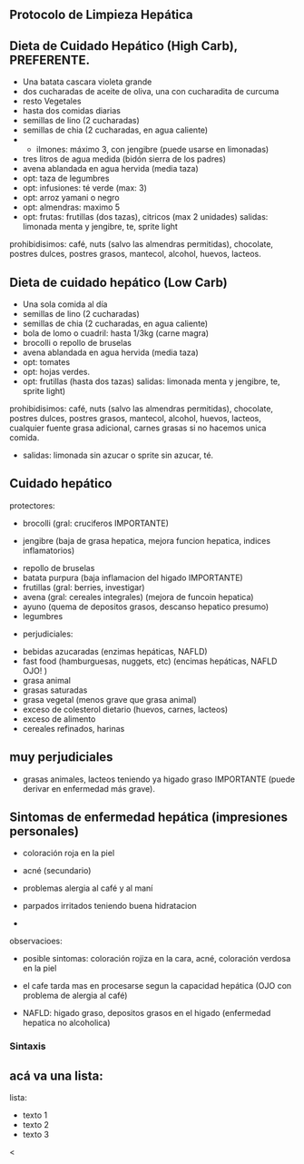 ## Protocolo de Limpieza Hepática

## Dieta de Cuidado Hepático (High Carb), PREFERENTE.
+ Una batata cascara violeta grande
+ dos cucharadas de aceite de oliva, una con cucharadita de curcuma
+ resto Vegetales
+ hasta dos comidas diarias
+ semillas de lino (2 cucharadas)
+ semillas de chia (2 cucharadas, en agua caliente)
+ + ilmones: máximo 3, con jengibre (puede usarse en limonadas)
+ tres litros de agua medida (bidón sierra de los padres)
+ avena ablandada en agua hervida (media taza)
+ opt: taza de legumbres
+ opt: infusiones: té verde (max: 3)
+ opt: arroz yamani o negro
+ opt: almendras: maximo 5
+ opt: frutas: frutillas (dos tazas), citricos (max 2 unidades)
salidas: limonada menta y jengibre, te, sprite light

prohibidisimos:
café, nuts (salvo las almendras permitidas), chocolate, postres dulces, postres grasos, mantecol, alcohol, huevos, lacteos.

## Dieta de cuidado hepático (Low Carb)
+ Una sola comida al día
+ semillas de lino (2 cucharadas)
+ semillas de chia (2 cucharadas, en agua caliente)
+ bola de lomo o cuadril: hasta 1/3kg (carne magra)
+ brocolli o repollo de bruselas
+ avena ablandada en agua hervida (media taza)
+ opt: tomates 
+ opt: hojas verdes.
+ opt: frutillas (hasta dos tazas)
salidas: limonada menta y jengibre, te, sprite light)

prohibidisimos: café, nuts (salvo las almendras permitidas), chocolate, postres dulces, postres grasos, mantecol, alcohol, huevos, lacteos, cualquier fuente grasa adicional, carnes grasas si no hacemos unica comida.
* salidas: limonada sin azucar o sprite sin azucar, té. 

## Cuidado hepático
protectores:
+ brocolli (gral: cruciferos IMPORTANTE)
* jengibre (baja de grasa hepatica, mejora funcion hepatica, indices inflamatorios)
+ repollo de bruselas 
+ batata purpura (baja inflamacion del higado IMPORTANTE)
+ frutillas (gral: berries, investigar)
+ avena (gral: cereales integrales) (mejora de funcoin hepatica)
+ ayuno (quema de depositos grasos, descanso hepatico presumo)
+ legumbres

*  perjudiciales:
+ bebidas azucaradas (enzimas hepáticas, NAFLD)
+ fast food (hamburguesas, nuggets, etc) (encimas hepáticas, NAFLD OJO! )
+ grasa animal
+ grasas saturadas
+ grasa vegetal (menos grave que grasa animal)
+ exceso de colesterol dietario (huevos, carnes, lacteos)
+ exceso de alimento
+ cereales refinados, harinas

## muy perjudiciales
+ grasas animales, lacteos teniendo ya higado graso IMPORTANTE (puede derivar en enfermedad más grave).

## Sintomas de enfermedad hepática (impresiones personales)
* coloración roja en la piel
* acné (secundario)
* problemas alergia al café y al maní
* parpados irritados teniendo buena hidratacion


* 
observacioes:
* posible sintomas: coloración rojiza en la cara, acné, coloración verdosa en la piel 
+ el cafe tarda mas en procesarse segun la capacidad hepática (OJO con problema de alergia al café)
* NAFLD: higado graso, depositos grasos en el higado (enfermedad hepatica no alcoholica)

 ### Sintaxis

## acá va una lista:

lista:
+ texto 1
+ texto 2
+ texto 3

<
